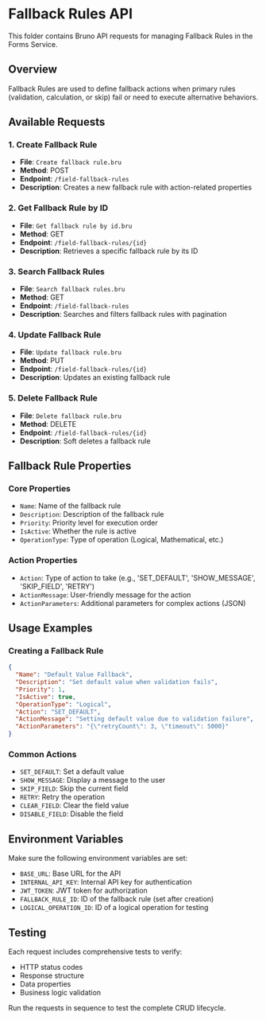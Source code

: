 # Fallback Rules API

This folder contains Bruno API requests for managing Fallback Rules in the Forms Service.

## Overview

Fallback Rules are used to define fallback actions when primary rules (validation, calculation, or skip) fail or need to execute alternative behaviors.

## Available Requests

### 1. Create Fallback Rule
- **File**: `Create fallback rule.bru`
- **Method**: POST
- **Endpoint**: `/field-fallback-rules`
- **Description**: Creates a new fallback rule with action-related properties

### 2. Get Fallback Rule by ID
- **File**: `Get fallback rule by id.bru`
- **Method**: GET
- **Endpoint**: `/field-fallback-rules/{id}`
- **Description**: Retrieves a specific fallback rule by its ID

### 3. Search Fallback Rules
- **File**: `Search fallback rules.bru`
- **Method**: GET
- **Endpoint**: `/field-fallback-rules`
- **Description**: Searches and filters fallback rules with pagination

### 4. Update Fallback Rule
- **File**: `Update fallback rule.bru`
- **Method**: PUT
- **Endpoint**: `/field-fallback-rules/{id}`
- **Description**: Updates an existing fallback rule

### 5. Delete Fallback Rule
- **File**: `Delete fallback rule.bru`
- **Method**: DELETE
- **Endpoint**: `/field-fallback-rules/{id}`
- **Description**: Soft deletes a fallback rule

## Fallback Rule Properties

### Core Properties
- `Name`: Name of the fallback rule
- `Description`: Description of the fallback rule
- `Priority`: Priority level for execution order
- `IsActive`: Whether the rule is active
- `OperationType`: Type of operation (Logical, Mathematical, etc.)

### Action Properties

- `Action`: Type of action to take (e.g., 'SET_DEFAULT', 'SHOW_MESSAGE', 'SKIP_FIELD', 'RETRY')
- `ActionMessage`: User-friendly message for the action
- `ActionParameters`: Additional parameters for complex actions (JSON)

## Usage Examples

### Creating a Fallback Rule
```json
{
  "Name": "Default Value Fallback",
  "Description": "Set default value when validation fails",
  "Priority": 1,
  "IsActive": true,
  "OperationType": "Logical",
  "Action": "SET_DEFAULT",
  "ActionMessage": "Setting default value due to validation failure",
  "ActionParameters": "{\"retryCount\": 3, \"timeout\": 5000}"
}
```

### Common Actions
- `SET_DEFAULT`: Set a default value
- `SHOW_MESSAGE`: Display a message to the user
- `SKIP_FIELD`: Skip the current field
- `RETRY`: Retry the operation
- `CLEAR_FIELD`: Clear the field value
- `DISABLE_FIELD`: Disable the field

## Environment Variables

Make sure the following environment variables are set:
- `BASE_URL`: Base URL for the API
- `INTERNAL_API_KEY`: Internal API key for authentication
- `JWT_TOKEN`: JWT token for authorization
- `FALLBACK_RULE_ID`: ID of the fallback rule (set after creation)
- `LOGICAL_OPERATION_ID`: ID of a logical operation for testing

## Testing

Each request includes comprehensive tests to verify:
- HTTP status codes
- Response structure
- Data properties
- Business logic validation

Run the requests in sequence to test the complete CRUD lifecycle.
